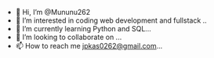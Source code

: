 - 👋 Hi, I’m @Mununu262
- 👀 I’m interested in coding web development and fullstack ..
- 🌱 I’m currently learning Python and SQL...
- 💞️ I’m looking to collaborate on ...
- 📫 How to reach me jpkas0262@gmail.com...

<!---
Mununu262/Mununu262 is a ✨ special ✨ repository because its `README.md` (this file) appears on your GitHub profile.
You can click the Preview link to take a look at your changes.
--->
